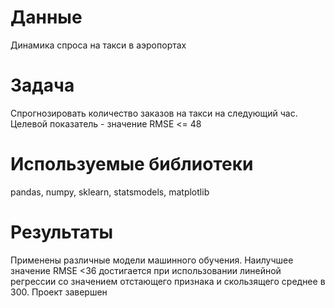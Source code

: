 # Данные
Динамика спроса на такси в аэропортах

# Задача
Спрогнозировать количество заказов на такси на следующий час. Целевой показатель - значение RMSE <= 48

# Используемые библиотеки
pandas, numpy, sklearn, statsmodels, matplotlib

# Результаты
Применены различные модели машинного обучения. Наилучшее значение RMSE <36 достигается при использовании линейной регрессии со значением отстающего признака и скользящего среднее в 300. Проект завершен
